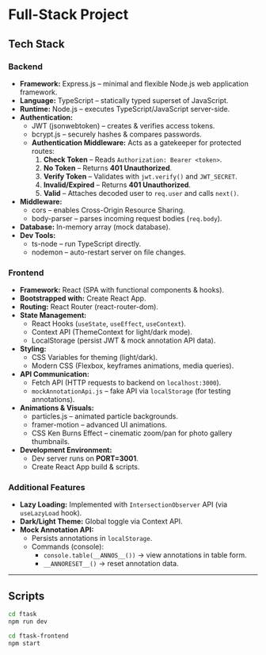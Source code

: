 # Full-Stack Project

## Tech Stack

### Backend
- **Framework:** Express.js – minimal and flexible Node.js web application framework.
- **Language:** TypeScript – statically typed superset of JavaScript.
- **Runtime:** Node.js – executes TypeScript/JavaScript server-side.
- **Authentication:**
  - JWT (jsonwebtoken) – creates & verifies access tokens.
  - bcrypt.js – securely hashes & compares passwords.
  - **Authentication Middleware:** Acts as a gatekeeper for protected routes:
    1. **Check Token** – Reads `Authorization: Bearer <token>`.  
    2. **No Token** – Returns **401 Unauthorized**.  
    3. **Verify Token** – Validates with `jwt.verify()` and `JWT_SECRET`.  
    4. **Invalid/Expired** – Returns **401 Unauthorized**.  
    5. **Valid** – Attaches decoded user to `req.user` and calls `next()`.  
- **Middleware:**
  - cors – enables Cross-Origin Resource Sharing.
  - body-parser – parses incoming request bodies (`req.body`).
- **Database:** In-memory array (mock database).
- **Dev Tools:**
  - ts-node – run TypeScript directly.
  - nodemon – auto-restart server on file changes.

### Frontend
- **Framework:** React (SPA with functional components & hooks).
- **Bootstrapped with:** Create React App.
- **Routing:** React Router (react-router-dom).
- **State Management:**
  - React Hooks (`useState`, `useEffect`, `useContext`).
  - Context API (ThemeContext for light/dark mode).
  - LocalStorage (persist JWT & mock annotation API data).
- **Styling:**
  - CSS Variables for theming (light/dark).
  - Modern CSS (Flexbox, keyframes animations, media queries).
- **API Communication:**
  - Fetch API (HTTP requests to backend on `localhost:3000`).
  - `mockAnnotationApi.js` – fake API via `localStorage` (for testing annotations).
- **Animations & Visuals:**
  - particles.js – animated particle backgrounds.
  - framer-motion – advanced UI animations.
  - CSS Ken Burns Effect – cinematic zoom/pan for photo gallery thumbnails.
- **Development Environment:**
  - Dev server runs on **PORT=3001**.
  - Create React App build & scripts.
  

### Additional Features
- **Lazy Loading:** Implemented with `IntersectionObserver` API (via `useLazyLoad` hook).
- **Dark/Light Theme:** Global toggle via Context API.
- **Mock Annotation API:**
  - Persists annotations in `localStorage`.
  - Commands (console):
    - `console.table(__ANNOS__())` → view annotations in table form.
    - `__ANNORESET__()` → reset annotation data.

---

## Scripts

```bash
cd ftask
npm run dev

cd ftask-frontend
npm start